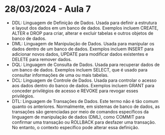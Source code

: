 # 28/03/2024 - Aula 7

* DDL: Linguagem de Definição de Dados. Usada para definir a estrutura e layout dos dados em um banco de dados. Exemplos incluem CREATE, ALTER e DROP para criar, alterar e excluir tabelas e outros objetos de banco de dados.
* DML: Linguagem de Manipulação de Dados. Usada para manipular os dados dentro de um banco de dados. Exemplos incluem INSERT para adicionar novos dados, UPDATE para modificar dados existentes e DELETE para remover dados.
* DQL: Linguagem de Consulta de Dados. Usada para recuperar dados de um banco de dados. Exemplos incluem SELECT, que é usado para consultar informações de uma ou mais tabelas.
* DCL: Linguagem de Controle de Dados. Usada para controlar o acesso aos dados dentro do banco de dados. Exemplos incluem GRANT para conceder privilégios de acesso e REVOKE para revogar esses privilégios.
* DTL: Linguagem de Transações de Dados. Este termo não é tão comum quanto os anteriores. Normalmente, em sistemas de banco de dados, as transações são gerenciadas por meio de comandos específicos da linguagem de manipulação de dados (DML), como COMMIT para confirmar uma transação ou ROLLBACK para desfazer uma transação. No entanto, o contexto específico pode alterar essa definição.
